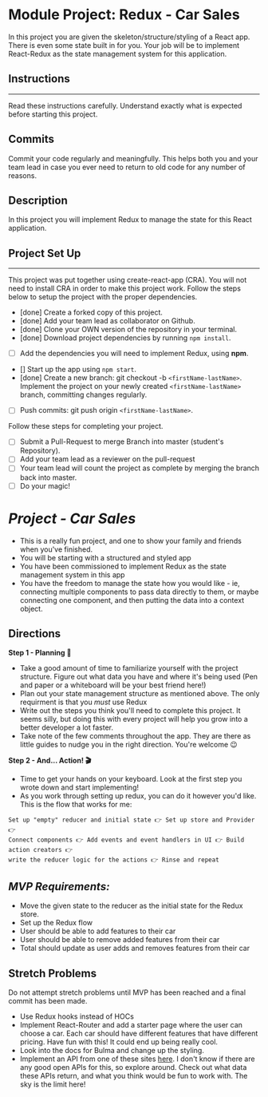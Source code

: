 # Module Project: Redux - Car Sales

In this project you are given the skeleton/structure/styling of a React app. There is even some state built in for you. Your job will be to implement React-Redux as the state management system for this application.

## Instructions

---

Read these instructions carefully. Understand exactly what is expected before starting this project.

## Commits

Commit your code regularly and meaningfully. This helps both you and your team lead in case you ever need to return to old code for any number of reasons.

## Description

In this project you will implement Redux to manage the state for this React application.

## Project Set Up

---

This project was put together using create-react-app (CRA). You will not need to install CRA in order to make this project work. Follow the steps below to setup the project with the proper dependencies.

- [done] Create a forked copy of this project.
- [done] Add your team lead as collaborator on Github.
- [done] Clone your OWN version of the repository in your terminal.
- [done] Download project dependencies by running `npm install`.
- [ ] Add the dependencies you will need to implement Redux, using **npm**.
- [] Start up the app using `npm start`.
- [done] Create a new branch: git checkout -b `<firstName-lastName>`.
      Implement the project on your newly created `<firstName-lastName>` branch, committing changes regularly.
- [ ] Push commits: git push origin `<firstName-lastName>`.

Follow these steps for completing your project.

- [ ] Submit a Pull-Request to merge Branch into master (student's Repository).
- [ ] Add your team lead as a reviewer on the pull-request
- [ ] Your team lead will count the project as complete by merging the branch back into master.
- [ ] Do your magic!

# _Project - Car Sales_

- This is a really fun project, and one to show your family and friends when you've finished.
- You will be starting with a structured and styled app
- You have been commissioned to implement Redux as the state management system in this app
- You have the freedom to manage the state how you would like - ie, connecting multiple components to pass data directly to them, or maybe connecting one component, and then putting the data into a context object.

## Directions

**Step 1 - Planning 📝**

- Take a good amount of time to familiarize yourself with the project structure. Figure out what data you have and where it's being used (Pen and paper or a whiteboard will be your best friend here!)
- Plan out your state management structure as mentioned above. The only requirment is that you _must_ use Redux
- Write out the steps you think you'll need to complete this project. It seems silly, but doing this with every project will help you grow into a better developer a lot faster.
- Take note of the few comments throughout the app. They are there as little guides to nudge you in the right direction. You're welcome 😉

**Step 2 - And... Action! 🎬**

- Time to get your hands on your keyboard. Look at the first step you wrote down and start implementing!
- As you work through setting up redux, you can do it however you'd like. This is the flow that works for me:

```text
Set up "empty" reducer and initial state 👉 Set up store and Provider 👉
Connect components 👉 Add events and event handlers in UI 👉 Build action creators 👉
write the reducer logic for the actions 👉 Rinse and repeat
```

## _MVP Requirements:_

- Move the given state to the reducer as the initial state for the Redux store.
- Set up the Redux flow
- User should be able to add features to their car
- User should be able to remove added features from their car
- Total should update as user adds and removes features from their car

## Stretch Problems

Do not attempt stretch problems until MVP has been reached and a final commit has been made.

- Use Redux hooks instead of HOCs
- Implement React-Router and add a starter page where the user can choose a car. Each car should have different features that have different pricing. Have fun with this! It could end up being really cool.
- Look into the docs for Bulma and change up the styling.
- Implement an API from one of these sites [here](https://www.google.com/search?q=car+sales+api&rlz=1C5CHFA_enUS809US809&oq=car+sales+api&aqs=chrome..69i57j0l5.3580j0j1&sourceid=chrome&ie=UTF-8). I don't know if there are any good open APIs for this, so explore around. Check out what data these APIs return, and what you think would be fun to work with. The sky is the limit here!
